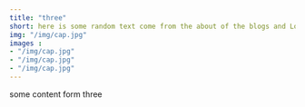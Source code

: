 ```yaml
---
title: "three"
short: here is some random text come from the about of the blogs and Lorem ipsum dolor sit amet, consectetur adipisicing elit. Dolores 
img: "/img/cap.jpg"
images :
- "/img/cap.jpg"
- "/img/cap.jpg"
- "/img/cap.jpg"
---
```



some content form three 
